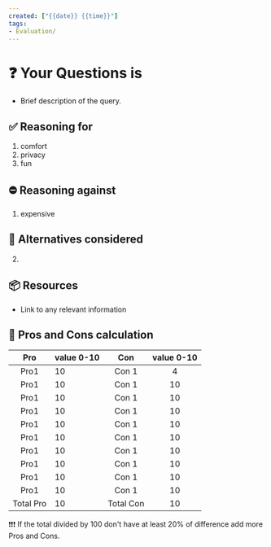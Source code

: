 ```yaml
---
created: ["{{date}} {{time}}"]
tags:
- Evaluation/
---
```

# ❓ Your Questions is
- Brief description of the query.

## ✅ Reasoning for
1. comfort
2. privacy
3. fun
## ⛔ Reasoning against
1. expensive
## 🔀 Alternatives considered
2. 
## 📦 Resources
- Link to any relevant information


## 🧮 Pros and Cons calculation

Pro | value 0-10 | Con | value 0-10
:--:|:-----|:------:|:------:|
Pro1| 10| Con 1 |4|
Pro1| 10| Con 1 |10|
Pro1| 10| Con 1 |10|
Pro1| 10| Con 1 |10|
Pro1| 10| Con 1 |10|
Pro1| 10| Con 1 |10|
Pro1| 10| Con 1 |10|
Pro1| 10| Con 1 |10|
Pro1| 10| Con 1 |10|
Pro1| 10| Con 1 |10|
Total Pro| 10| Total Con |10|

❗❗❗ If the total divided by 100 don't have at least 20% of difference add more Pros and Cons.